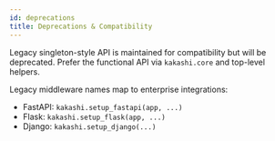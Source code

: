 ```yaml
---
id: deprecations
title: Deprecations & Compatibility
---
```


Legacy singleton-style API is maintained for compatibility but will be deprecated. Prefer the functional API via `kakashi.core` and top-level helpers.

Legacy middleware names map to enterprise integrations:

- FastAPI: `kakashi.setup_fastapi(app, ...)`
- Flask: `kakashi.setup_flask(app, ...)`
- Django: `kakashi.setup_django(...)`
